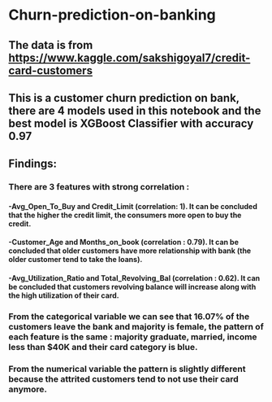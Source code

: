 # Churn-prediction-on-banking
## The data is from https://www.kaggle.com/sakshigoyal7/credit-card-customers
## This is a customer churn prediction on bank, there are 4 models used in this notebook and the best model is XGBoost Classifier with accuracy 0.97 

## Findings:

### There are 3 features with strong correlation :
#### -Avg_Open_To_Buy and Credit_Limit (correlation: 1). It can be concluded that the higher the credit limit,  the consumers more open to buy the credit.
#### -Customer_Age and Months_on_book (correlation : 0.79). It can be concluded that older customers have more relationship with bank (the older customer tend to take the loans).
#### -Avg_Utilization_Ratio and Total_Revolving_Bal (correlation : 0.62). It can be concluded that customers revolving balance will increase along with the high utilization of their card.

### From the categorical variable we can see that 16.07% of the customers leave the bank and majority is female, the pattern of each feature is the same : majority graduate, married, income less than $40K and their card category is blue.

### From the numerical variable the pattern is slightly different because the attrited customers tend to not use their card anymore.
